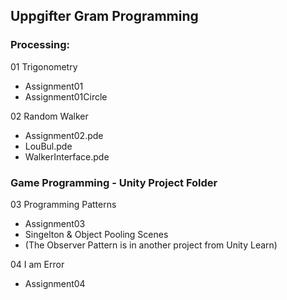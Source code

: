 ## Uppgifter Gram Programming

### Processing:

01 Trigonometry
-  Assignment01
-  Assignment01Circle


02 Random Walker
- Assignment02.pde
- LouBul.pde
- WalkerInterface.pde

### Game Programming - Unity Project Folder

03 Programming Patterns
- Assignment03
- Singelton & Object Pooling Scenes
- (The Observer Pattern is in another project from Unity Learn)

04 I am Error
- Assignment04
